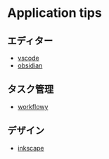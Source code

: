 # Application tips

## エディター

- [vscode](./vscode/index.md)
- [obsidian](./obsidian/obsidian-tips.md)

## タスク管理

- [workflowy](./workflowy/workflowy-tips.md)

## デザイン

- [inkscape](./inkscape/inkscape-tips.md)
